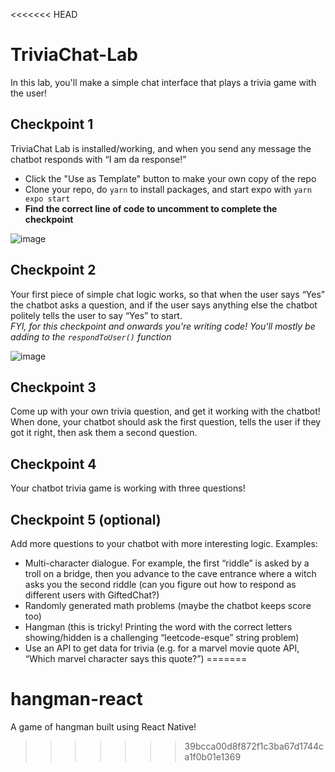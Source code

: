 <<<<<<< HEAD
# TriviaChat-Lab

In this lab, you'll make a simple chat interface that plays a trivia game with the user!

## Checkpoint 1

TriviaChat Lab is installed/working, and when you send any message the chatbot responds with “I am da response!”

- Click the "Use as Template" button to make your own copy of the repo
- Clone your repo, do `yarn` to install packages, and start expo with `yarn expo start`
- **Find the correct line of code to uncomment to complete the checkpoint**

![image](https://github.com/Snap-Engineering-Academy-2024/triviachat-lab/assets/7607483/95f4ea64-d185-45b9-862a-a520536eff26)

## Checkpoint 2

Your first piece of simple chat logic works, so that when the user says “Yes” the chatbot asks a question, and if the user says anything else the chatbot politely tells the user to say “Yes” to start.  
*FYI, for this checkpoint and onwards you're writing code! You'll mostly be adding to the `respondToUser()` function*

![image](https://github.com/Snap-Engineering-Academy-2024/triviachat-lab/assets/7607483/3aced8af-a427-4cdb-a35c-89b53da45c88)

## Checkpoint 3

Come up with your own trivia question, and get it working with the chatbot! When done, your chatbot should ask the first question, tells the user if they got it right, then ask them a second question.

## Checkpoint 4

Your chatbot trivia game is working with three questions!

## Checkpoint 5 (optional)

Add more questions to your chatbot with more interesting logic. Examples:

- Multi-character dialogue. For example, the first “riddle” is asked by a troll on a bridge, then you advance to the cave entrance where a witch asks you the second riddle (can you figure out how to respond as different users with GiftedChat?)
- Randomly generated math problems (maybe the chatbot keeps score too)
- Hangman (this is tricky! Printing the word with the correct letters showing/hidden is a challenging “leetcode-esque” string problem)
- Use an API to get data for trivia (e.g. for a marvel movie quote API, “Which marvel character says this quote?”)
=======
# hangman-react
A game of hangman built using React Native!
>>>>>>> 39bcca00d8f872f1c3ba67d1744ca1f0b01e1369
